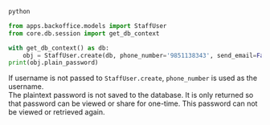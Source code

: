 ```bash
python
```

```python
from apps.backoffice.models import StaffUser
from core.db.session import get_db_context

with get_db_context() as db:
    obj = StaffUser.create(db, phone_number='9851138343', send_email=False)
print(obj.plain_password)
```

If username is not passed to `StaffUser.create`, `phone_number` is used as the username.\
The plaintext password is not saved to the database. It is only returned so that password can be viewed or share for one-time. This password can not be viewed or retrieved again.
